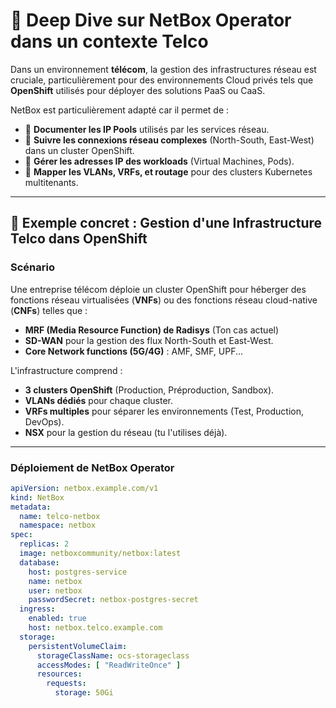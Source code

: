 # 🌟 Deep Dive sur NetBox Operator dans un contexte Telco

Dans un environnement **télécom**, la gestion des infrastructures réseau est cruciale, particulièrement pour des environnements Cloud privés tels que **OpenShift** utilisés pour déployer des solutions PaaS ou CaaS. 

NetBox est particulièrement adapté car il permet de :
- 📌 **Documenter les IP Pools** utilisés par les services réseau.
- 📌 **Suivre les connexions réseau complexes** (North-South, East-West) dans un cluster OpenShift.
- 📌 **Gérer les adresses IP des workloads** (Virtual Machines, Pods).
- 📌 **Mapper les VLANs, VRFs, et routage** pour des clusters Kubernetes multitenants.

---

## 🎯 Exemple concret : Gestion d'une Infrastructure Telco dans OpenShift

### **Scénario**
Une entreprise télécom déploie un cluster OpenShift pour héberger des fonctions réseau virtualisées (**VNFs**) ou des fonctions réseau cloud-native (**CNFs**) telles que :

- **MRF (Media Resource Function) de Radisys** (Ton cas actuel)
- **SD-WAN** pour la gestion des flux North-South et East-West.
- **Core Network functions (5G/4G)** : AMF, SMF, UPF...

L'infrastructure comprend :
- **3 clusters OpenShift** (Production, Préproduction, Sandbox).
- **VLANs dédiés** pour chaque cluster.
- **VRFs multiples** pour séparer les environnements (Test, Production, DevOps).
- **NSX** pour la gestion du réseau (tu l'utilises déjà).

---

### **Déploiement de NetBox Operator**

```yaml
apiVersion: netbox.example.com/v1
kind: NetBox
metadata:
  name: telco-netbox
  namespace: netbox
spec:
  replicas: 2
  image: netboxcommunity/netbox:latest
  database:
    host: postgres-service
    name: netbox
    user: netbox
    passwordSecret: netbox-postgres-secret
  ingress:
    enabled: true
    host: netbox.telco.example.com
  storage:
    persistentVolumeClaim:
      storageClassName: ocs-storageclass
      accessModes: [ "ReadWriteOnce" ]
      resources:
        requests:
          storage: 50Gi
